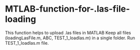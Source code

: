 # MTLAB-function-for-.las-file-loading
This function helps to upload .las files in MATLAB
Keep all files (loadingLasFile.m, ABC, TEST_1_loadlas.m) in a single folder.
Run TEST_1_loadlas.m file.
